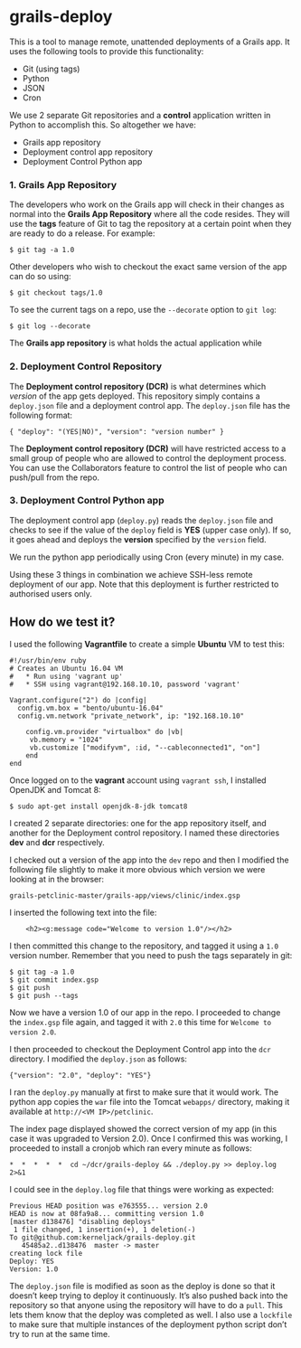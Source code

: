# grails-deploy

This is a tool to manage remote, unattended deployments of a Grails app. It uses the following tools to provide this functionality:

* Git (using tags)
* Python
* JSON
* Cron

We use 2 separate Git repositories and a **control** application written in Python to accomplish this. So altogether we have:

* Grails app repository
* Deployment control app repository
* Deployment Control Python app

### 1. Grails App Repository

The developers who work on the Grails app will check in their changes as normal into the **Grails App Repository** where all the code resides. They will use the **tags** feature of Git to tag the repository at a certain point when they are ready to do a release. For example:

`$ git tag -a 1.0`

Other developers who wish to checkout the exact same version of the app can do so using:

`$ git checkout tags/1.0`

To see the current tags on a repo, use the `--decorate` option to `git log`:

`$ git log --decorate`

The **Grails app repository** is what holds the actual application while 

### 2. Deployment Control Repository

The **Deployment control repository (DCR)** is what determines which *version* of the app gets deployed. This repository simply contains a `deploy.json` file and a deployment control app. The `deploy.json` file has the following format:

```
{ "deploy": "(YES|NO)", "version": "version number" }
```

The **Deployment control repository (DCR)** will have restricted access to a small group of people who are allowed to control the deployment process. You can use the Collaborators feature to control the list of people who can push/pull from the repo.

### 3. Deployment Control Python app

The deployment control app (`deploy.py`) reads the `deploy.json` file and checks to see if the value of the `deploy` field is **YES** (upper case only). If so, it goes ahead and deploys the **version** specified by the `version` field.

We run the python app periodically using Cron (every minute) in my case.

Using these 3 things in combination we achieve SSH-less remote deployment of our app. Note that this deployment is further restricted to authorised users only.

## How do we test it? 

I used the following **Vagrantfile** to create a simple **Ubuntu** VM to test this:

```
#!/usr/bin/env ruby
# Creates an Ubuntu 16.04 VM
#   * Run using 'vagrant up'
#   * SSH using vagrant@192.168.10.10, password 'vagrant'

Vagrant.configure("2") do |config|
  config.vm.box = "bento/ubuntu-16.04"
  config.vm.network "private_network", ip: "192.168.10.10"

    config.vm.provider "virtualbox" do |vb|
     vb.memory = "1024"
     vb.customize ["modifyvm", :id, "--cableconnected1", "on"]
    end
end
```

Once logged on to the **vagrant** account using `vagrant ssh`, I installed OpenJDK and Tomcat 8:

`$ sudo apt-get install openjdk-8-jdk tomcat8`

I created 2 separate directories: one for the app repository itself, and another for the Deployment control repository. I named these directories **dev** and **dcr** respectively.

I checked out a version of the app into the `dev` repo and then I modified the following file slightly to make it more obvious which version we were looking at in the browser:

`grails-petclinic-master/grails-app/views/clinic/index.gsp`

I inserted the following text into the file:

`    <h2><g:message code="Welcome to version 1.0"/></h2>`

I then committed this change to the repository, and tagged it using a `1.0` version number. Remember that you need to push the tags separately in git:

```
$ git tag -a 1.0
$ git commit index.gsp
$ git push
$ git push --tags
```

Now we have a version 1.0 of our app in the repo. I proceeded to change the `index.gsp` file again, and tagged it with `2.0` this time for `Welcome to version 2.0`.

I then proceeded to checkout the Deployment Control app into the `dcr` directory. I modified the `deploy.json` as follows:

```
{"version": "2.0", "deploy": "YES"}
```

I ran the `deploy.py` manually at first to make sure that it would work. The python app copies the `war` file into the Tomcat `webapps/` directory, making it available at `http://<VM IP>/petclinic`. 

The index page displayed showed the correct version of my app (in this case it was upgraded to Version 2.0). Once I confirmed this was working, I proceeded to install a cronjob which ran every minute as follows:

`*  *  *  *  *  cd ~/dcr/grails-deploy && ./deploy.py >> deploy.log 2>&1`

I could see in the `deploy.log` file that things were working as expected:

```
Previous HEAD position was e763555... version 2.0
HEAD is now at 08fa9a8... committing version 1.0
[master d138476] "disabling deploys"
 1 file changed, 1 insertion(+), 1 deletion(-)
To git@github.com:kerneljack/grails-deploy.git
   45485a2..d138476  master -> master
creating lock file
Deploy: YES
Version: 1.0
```

The `deploy.json` file is modified as soon as the deploy is done so that it doesn’t keep trying to deploy it continuously. It’s also pushed back into the repository so that anyone using the repository will have to do a `pull`. This lets them know that the deploy was completed as well. I also use a `lockfile` to make sure that multiple instances of the deployment python script don’t try to run at the same time.


